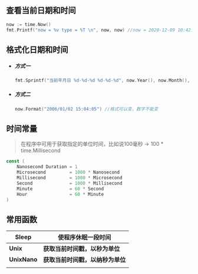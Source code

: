 ## 查看当前日期和时间

```go
now := time.Now()
fmt.Printf("now = %v type = %T \n", now, now) //now = 2020-12-09 10:42:28.6242654 +0800 CST m=+0.002992001 type = time.Time 
```

 

## 格式化日期和时间

-   ##### 方式一

    ```go
    fmt.Sprintf("当前年月日 %d-%d-%d %d-%d-%d", now.Year(), now.Month(), now.Day(), now.Hour(), now.Minute(), now.Second())
    ```

-   ##### 方式二

    ```go
    now.Format("2006/01/02 15:04:05") //格式可以变，数字不能变
    ```



## 时间常量

>   在程序中可用于获取指定的单位时间，比如说100毫秒 -> 100 * time.Millisecond

```go
const (
    Nanosecond Duration = 1
    Microsecond     	= 1000 * Nanosecond
    Millisecond     	= 1000 * Microsecond
    Second        		= 1000 * Millisecond
    Minute        		= 60 * Second
    Hour         		= 60 * Minute
)
```



## 常用函数

| **Sleep**    | **使程序休眠一段时间**           |
| ------------ | -------------------------------- |
| **Unix**     | **获取当前时间戳，以秒为单位**   |
| **UnixNano** | **获取当前时间戳，以纳秒为单位** |
|              |                                  |

 


​               


